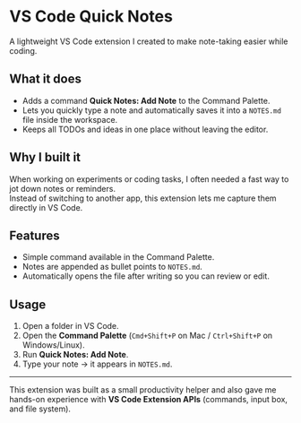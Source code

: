 # VS Code Quick Notes

A lightweight VS Code extension I created to make note-taking easier while coding.

## What it does
- Adds a command **Quick Notes: Add Note** to the Command Palette.
- Lets you quickly type a note and automatically saves it into a `NOTES.md` file inside the workspace.
- Keeps all TODOs and ideas in one place without leaving the editor.

## Why I built it
When working on experiments or coding tasks, I often needed a fast way to jot down notes or reminders.  
Instead of switching to another app, this extension lets me capture them directly in VS Code.

## Features
- Simple command available in the Command Palette.  
- Notes are appended as bullet points to `NOTES.md`.  
- Automatically opens the file after writing so you can review or edit.  

## Usage
1. Open a folder in VS Code.  
2. Open the **Command Palette** (`Cmd+Shift+P` on Mac / `Ctrl+Shift+P` on Windows/Linux).  
3. Run **Quick Notes: Add Note**.  
4. Type your note → it appears in `NOTES.md`.  

---

This extension was built as a small productivity helper and also gave me hands-on experience with **VS Code Extension APIs** (commands, input box, and file system).  
